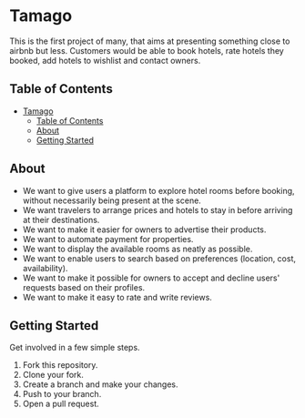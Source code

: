 # Tamago
This is the first project of many, that aims at presenting something close to airbnb but less. Customers would be able to book hotels, rate hotels they booked, add hotels to wishlist and contact owners.

## Table of Contents
- [Tamago](#tamago)
  - [Table of Contents](#table-of-contents)
  - [About](#about)
  - [Getting Started](#getting-started)

## About
 - We want to give users a platform to explore hotel rooms before booking, without necessarily being present at the scene.
 - We want travelers to arrange prices and hotels to stay in before arriving at their destinations.
 - We want to make it easier for owners to advertise their products.
 - We want to automate payment for properties.
 - We want to display the available rooms as neatly as possible.
 - We want to enable users to search based on preferences (location, cost, availability).
 - We want to make it possible for owners to accept and decline users' requests based on their profiles.
 - We want to make it easy to rate and write reviews.

## Getting Started
Get involved in a few simple steps.
1. Fork this repository.
2. Clone your fork.
3. Create a branch and make your changes.
4. Push to your branch.
5. Open a pull request.
 